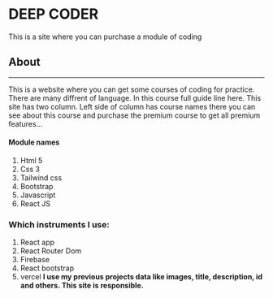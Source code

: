 # DEEP CODER
This is a site where you can purchase a module of coding


## About
------------------------------------------------
This is a website where you can get some courses of coding for practice. There are many diffrent of language. In this course full guide line here. This site has two column. Left side of column has course names there you can see about this course and purchase the premium course to get all premium features...
#### Module names
1. Html 5
2. Css 3
3. Tailwind css
4. Bootstrap 
5. Javascript
6. React JS

### Which instruments I use:
1. React app
2. React Router Dom
3. Firebase
4. React bootstrap
5. vercel
**I use my previous projects data like images, title, description, id and others. This site is responsible.**
